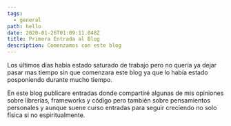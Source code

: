 ```yaml
---
tags:
  - general
path: hello
date: 2020-01-26T01:09:11.048Z
title: Primera Entrada al Blog
description: Comenzamos con este blog
---
```

Los últimos días había estado saturado de trabajo pero no quería ya dejar pasar mas tiempo sin que comenzara este blog ya que lo había estado posponiendo durante mucho tiempo.

En este blog publicare entradas donde compartiré algunas de mis opiniones sobre librerías, frameworks y código pero también sobre pensamientos personales y aunque suene curso entradas para seguir creciendo no solo física si no espiritualmente.

